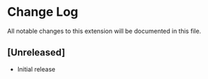 # Change Log

All notable changes to this extension will be documented in this file.

## [Unreleased]

- Initial release